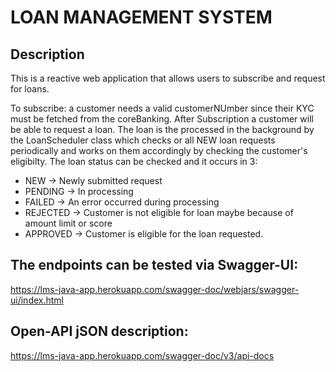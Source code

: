# LOAN MANAGEMENT SYSTEM
## Description
This is a reactive web application that allows users to subscribe and request for loans.

To subscribe: a customer needs a valid customerNUmber since their KYC must be fetched from the coreBanking.
After Subscription a customer will be able to request a loan.
The loan is the processed in the background by the LoanScheduler class which checks or all NEW loan requests periodically and works on them accordingly  by checking the customer's eligibilty.
The loan status can be checked and it occurs in 3:
- NEW -> Newly submitted request
- PENDING -> In processing
- FAILED -> An error occurred during processing
- REJECTED -> Customer is not eligible for loan maybe because of amount limit or score
- APPROVED -> Customer is eligible for the loan requested.

## The endpoints can be tested via Swagger-UI:
https://lms-java-app.herokuapp.com/swagger-doc/webjars/swagger-ui/index.html
## Open-API jSON description:
https://lms-java-app.herokuapp.com/swagger-doc/v3/api-docs